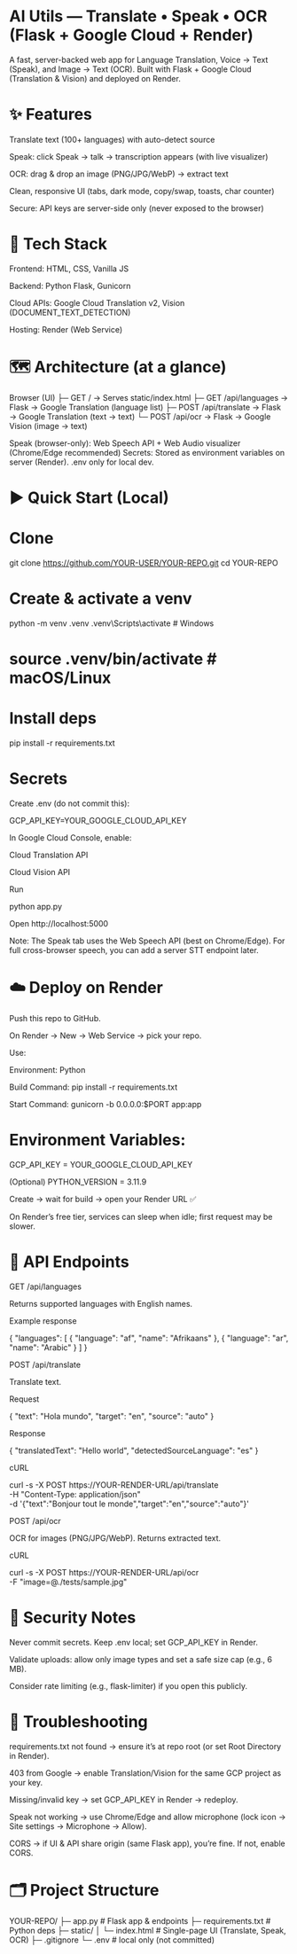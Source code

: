 # AI Utils — Translate • Speak • OCR (Flask + Google Cloud + Render)

A fast, server-backed web app for Language Translation, Voice → Text (Speak), and Image → Text (OCR).
Built with Flask + Google Cloud (Translation & Vision) and deployed on Render.


# ✨ Features

Translate text (100+ languages) with auto-detect source

Speak: click Speak → talk → transcription appears (with live visualizer)

OCR: drag & drop an image (PNG/JPG/WebP) → extract text

Clean, responsive UI (tabs, dark mode, copy/swap, toasts, char counter)

Secure: API keys are server-side only (never exposed to the browser)



# 🧱 Tech Stack

Frontend: HTML, CSS, Vanilla JS

Backend: Python Flask, Gunicorn

Cloud APIs: Google Cloud Translation v2, Vision (DOCUMENT_TEXT_DETECTION)

Hosting: Render (Web Service)

# 🗺️ Architecture (at a glance)
Browser (UI)
 ├─ GET /                → Serves static/index.html
 ├─ GET /api/languages   → Flask → Google Translation (language list)
 ├─ POST /api/translate  → Flask → Google Translation (text → text)
 └─ POST /api/ocr        → Flask → Google Vision (image → text)

Speak (browser-only): Web Speech API + Web Audio visualizer (Chrome/Edge recommended)
Secrets: Stored as environment variables on server (Render). .env only for local dev.
	
# ▶️ Quick Start (Local)

# Clone

git clone https://github.com/YOUR-USER/YOUR-REPO.git
cd YOUR-REPO


# Create & activate a venv

python -m venv .venv
.venv\Scripts\activate      # Windows
# source .venv/bin/activate # macOS/Linux


# Install deps

pip install -r requirements.txt


# Secrets
Create .env (do not commit this):

GCP_API_KEY=YOUR_GOOGLE_CLOUD_API_KEY


In Google Cloud Console, enable:

Cloud Translation API

Cloud Vision API

Run

python app.py


Open http://localhost:5000

Note: The Speak tab uses the Web Speech API (best on Chrome/Edge).
For full cross-browser speech, you can add a server STT endpoint later.

# ☁️ Deploy on Render

Push this repo to GitHub.

On Render → New → Web Service → pick your repo.

Use:

Environment: Python

Build Command: pip install -r requirements.txt

Start Command: gunicorn -b 0.0.0.0:$PORT app:app

# Environment Variables:

GCP_API_KEY = YOUR_GOOGLE_CLOUD_API_KEY

(Optional) PYTHON_VERSION = 3.11.9

Create → wait for build → open your Render URL ✅

On Render’s free tier, services can sleep when idle; first request may be slower.

# 🔌 API Endpoints
GET /api/languages

Returns supported languages with English names.

Example response

{
  "languages": [
    { "language": "af", "name": "Afrikaans" },
    { "language": "ar", "name": "Arabic" }
  ]
}

POST /api/translate

Translate text.

Request

{ "text": "Hola mundo", "target": "en", "source": "auto" }


Response

{ "translatedText": "Hello world", "detectedSourceLanguage": "es" }


cURL

curl -s -X POST https://YOUR-RENDER-URL/api/translate \
  -H "Content-Type: application/json" \
  -d '{"text":"Bonjour tout le monde","target":"en","source":"auto"}'

POST /api/ocr

OCR for images (PNG/JPG/WebP). Returns extracted text.

cURL

curl -s -X POST https://YOUR-RENDER-URL/api/ocr \
  -F "image=@./tests/sample.jpg"

# 🔐 Security Notes

Never commit secrets. Keep .env local; set GCP_API_KEY in Render.

Validate uploads: allow only image types and set a safe size cap (e.g., 6 MB).

Consider rate limiting (e.g., flask-limiter) if you open this publicly.

# 🧪 Troubleshooting

requirements.txt not found → ensure it’s at repo root (or set Root Directory in Render).

403 from Google → enable Translation/Vision for the same GCP project as your key.

Missing/invalid key → set GCP_API_KEY in Render → redeploy.

Speak not working → use Chrome/Edge and allow microphone (lock icon → Site settings → Microphone → Allow).

CORS → if UI & API share origin (same Flask app), you’re fine. If not, enable CORS.

# 🗂️ Project Structure
YOUR-REPO/
├─ app.py                  # Flask app & endpoints
├─ requirements.txt        # Python deps
├─ static/
│  └─ index.html           # Single-page UI (Translate, Speak, OCR)
├─ .gitignore
└─ .env                    # local only (not committed)
